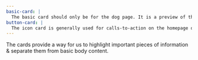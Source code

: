 ```yaml
---
basic-card: |
  The basic card should only be for the dog page. It is a preview of the dog that lead to more info.
button-card: |
  The icon card is generally used for calls-to-action on the homepage or highlights on inside pages.
---
```


The cards provide a way for us to highlight important pieces of information & separate them from basic body content.
